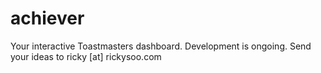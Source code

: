 # achiever
Your interactive Toastmasters dashboard. Development is ongoing. Send your ideas to ricky [at] rickysoo.com
